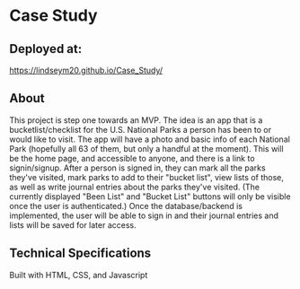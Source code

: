 # Case Study


## Deployed at:
https://lindseym20.github.io/Case_Study/


## About

This project is step one towards an MVP. The idea is an app that is a bucketlist/checklist for the U.S. National Parks a person has been to or would like to visit. The app will have a photo and basic info of each National Park (hopefully all 63 of them, but only a handful at the moment). This will be the home page, and accessible to anyone, and there is a link to signin/signup. After a person is signed in, they can mark all the parks they've visited, mark parks to add to their "bucket list", view lists of those, as well as write journal entries about the parks they've visited. (The currently displayed "Been List" and "Bucket List" buttons will only be visible once the user is authenticated.) Once the database/backend is implemented, the user will be able to sign in and their journal entries and lists will be saved for later access.


## Technical Specifications

Built with HTML, CSS, and Javascript
